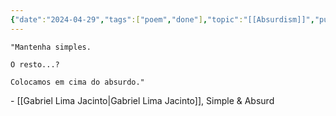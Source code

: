 ```yaml
---
{"date":"2024-04-29","tags":["poem","done"],"topic":"[[Absurdism]]","publish":true,"PassFrontmatter":true}
---
```


	"Mantenha simples.

	O resto...?

	Colocamos em cima do absurdo."
\- [[Gabriel Lima Jacinto\|Gabriel Lima Jacinto]], Simple & Absurd